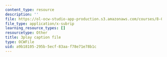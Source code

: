 ```yaml
---
content_type: resource
description: ''
file: https://ol-ocw-studio-app-production.s3.amazonaws.com/courses/8-01sc-classical-mechanics-fall-2016/a9b18105295b5ecf83aaf78e71e78b1c_2tSUT6HDeaw.vtt
file_type: application/x-subrip
learning_resource_types: []
resourcetype: Other
title: 3play caption file
type: OCWFile
uid: a9b18105-295b-5ecf-83aa-f78e71e78b1c
---
```

